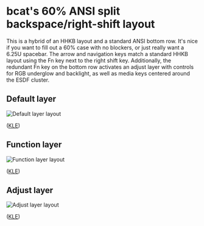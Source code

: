 # bcat's 60% ANSI split backspace/right-shift layout

This is a hybrid of an HHKB layout and a standard ANSI bottom row. It's nice if
you want to fill out a 60% case with no blockers, or just really want a 6.25U
spacebar. The arrow and navigation keys match a standard HHKB layout using the
Fn key next to the right shift key. Additionally, the redundant Fn key on the
bottom row activates an adjust layer with controls for RGB underglow and
backlight, as well as media keys centered around the ESDF cluster.

## Default layer

![Default layer layout](https://i.imgur.com/HM0115k.png)

([KLE](http://www.keyboard-layout-editor.com/#/gists/327b41b5a933b3d44bf60ca9822e85dc))

## Function layer

![Function layer layout](https://i.imgur.com/oLdVfn0.png)

([KLE](http://www.keyboard-layout-editor.com/#/gists/c7a55e75285d474b6301140eaf53f915))

## Adjust layer

![Adjust layer layout](https://i.imgur.com/bqC6QYS.png)

([KLE](http://www.keyboard-layout-editor.com/#/gists/6e1068e4f91bbacccaf5ac0acbeec79c))
